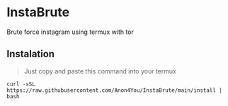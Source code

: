 # InstaBrute
Brute force instagram using termux with tor
## Instalation 
> Just copy and paste this command into your termux 
```
curl -sSL https://raw.githubusercontent.com/Anon4You/InstaBrute/main/install | bash
```
